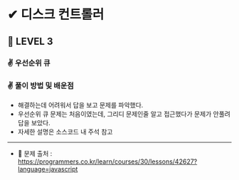 # ✔ 디스크 컨트롤러

## 🌈 LEVEL 3

### ✌ 우선순위 큐

### ✌ 풀이 방법 및 배운점
- 해결하는데 어려워서 답을 보고 문제를 파악했다.
- 우선순위 큐 문제는 처음이였는데, 그리디 문제인줄 알고 접근했다가 문제가 안풀려 답을 보았다.
- 자세한 설명은 소스코드 내 주석 참고

--- 

- 📌 문제 출처 : https://programmers.co.kr/learn/courses/30/lessons/42627?language=javascript

